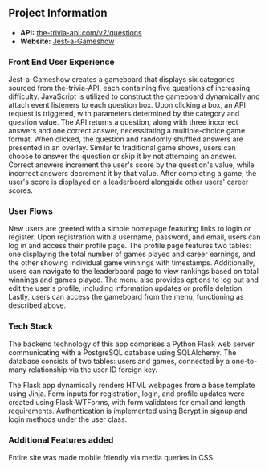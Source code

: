 ## Project Information

- **API:** [the-trivia-api.com/v2/questions](https://the-trivia-api.com/v2/questions)
- **Website:** [Jest-a-Gameshow](https://jest-a-gameshow.onrender.com)

### Front End User Experience

Jest-a-Gameshow creates a gameboard that displays six categories sourced from the-trivia-API, each containing five questions of increasing difficulty. JavaScript is utilized to construct the gameboard dynamically and attach event listeners to each question box. Upon clicking a box, an API request is triggered, with parameters determined by the category and question value. The API returns a question, along with three incorrect answers and one correct answer, necessitating a multiple-choice game format. When clicked, the question and randomly shuffled answers are presented in an overlay. Similar to traditional game shows, users can choose to answer the question or skip it by not attemping an answer. Correct answers increment the user's score by the question's value, while incorrect answers decrement it by that value. After completing a game, the user's score is displayed on a leaderboard alongside other users' career scores.

### User Flows

New users are greeted with a simple homepage featuring links to login or register. Upon registration with a username, password, and email, users can log in and access their profile page. The profile page features two tables: one displaying the total number of games played and career earnings, and the other showing individual game winnings with timestamps. Additionally, users can navigate to the leaderboard page to view rankings based on total winnings and games played. The menu also provides options to log out and edit the user's profile, including information updates or profile deletion. Lastly, users can access the gameboard from the menu, functioning as described above.

### Tech Stack

The backend technology of this app comprises a Python Flask web server communicating with a PostgreSQL database using SQLAlchemy. The database consists of two tables: users and games, connected by a one-to-many relationship via the user ID foreign key.

The Flask app dynamically renders HTML webpages from a base template using Jinja. Form inputs for registration, login, and profile updates were created using Flask-WTForms, with form validators for email and length requirements. Authentication is implemented using Bcrypt in signup and login methods under the user class.

### Additional Features added

Entire site was made mobile friendly via media queries in CSS. 